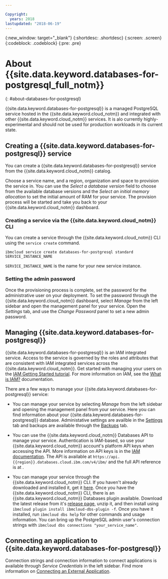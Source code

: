 ```yaml
---

Copyright:
  years: 2018
lastupdated: "2018-06-19"
---
```


{:new_window: target="_blank"}
{:shortdesc: .shortdesc}
{:screen: .screen}
{:codeblock: .codeblock}
{:pre: .pre}

# About {{site.data.keyword.databases-for-postgresql_full_notm}}
{: #about-databases-for-postgresql}

{{site.data.keyword.databases-for-postgresql}} is a managed PostgreSQL service hosted in the {{site.data.keyword.cloud_notm}} and integrated with other {{site.data.keyword.cloud_notm}} services. It is alo currently highly-experimental and should not be used for production workloads in its current state.

## Creating a {{site.data.keyword.databases-for-postgresql}} service

You can create a {{site.data.keyword.databases-for-postgresql}} service from the {{site.data.keyword.cloud_notm}} catalog.

Choose a service name, and a region, organization and space to provision the service in. You can use the _Select a database version_ field to choose from the available database versions and the _Select an initial memory allocation_ to set the initial amount of RAM for your service. The provision process will be started and take you back to your {{site.data.keyword.cloud_notm}} dashboard.
 
### Creating a service via the {{site.data.keyword.cloud_notm}} CLI

You can create a service through the {{site.data.keyword.cloud_notm}} CLI using the `service create` command.
```
ibmcloud service create databases-for-postgresql standard SERVICE_INSTANCE_NAME
```
`SERVICE_INSTANCE_NAME` is the name for your new service instance.

### Setting the admin password

Once the provisioning process is complete, set the password for the administrative user on your deployment. To set the password through the {{site.data.keyword.cloud_notm}} dashboard, select _Manage_ from the left sidebar and open the management panel for your service. Open the _Settings_ tab, and use the _Change Password_ panel to set a new admin password.

## Managing {{site.data.keyword.databases-for-postgresql}}

{{site.data.keyword.databases-for-postgresql}} is an IAM integrated service. Access to the service is governed by the roles and attributes that are consistent with IAM integrated services across the {{site.data.keyword.cloud_notm}}. Get started with managing your users on the [IAM Getting Started tutorial](https://console.{{DomainName}}/docs/iam/quickstart.html#getstarted). For more information on IAM, see the [What is IAM?](https://console.{{DomainName}}/docs/iam/index.html#iamoverview) documentation.

There are a few ways to manage your {{site.data.keyword.databases-for-postgresql}} service:

- You can manage your service by selecting _Manage_ from the left sidebar and opening the management panel from your service. Here you can find information about your {{site.data.keyword.databases-for-postgresql}} database. Administative settings are availble in the [Settings](./dashboard-settings.html) tab and backups are available through the [Backups](./dashboard-backups.html) tab.

- You can use the {{site.data.keyword.cloud_notm}} Databases API to manage your service. Authentication is IAM-based, so use your {{site.data.keyword.cloud_notm}} account's platform API keys when accessing the API. More information on API keys is in the [IAM documentation](https://console.{{DomainName}}/docs/iam/apikeys.html#platform-api-keys). The API is available at `https://api.{{region}}.databases.cloud.ibm.com/v4/ibm/` and the full API reference is at .

- You can manage your service through the {{site.data.keyword.cloud_notm}} CLI. If you haven't already downloaded and installed it, get it [here](https://console.{{DomainName}}/docs/cli/index.html#overview). Once you have the {{site.data.keyword.cloud_notm}} CLI, there is an {{site.data.keyword.cloud_notm}} Databases plugin available. Download the latest release from it's [release page](https://github.ibm.com/compose/ibmcloud-dbs-plugin/releases), unzip it, and then install using `ibmcloud plugin install ibmcloud-dbs-plugin -f`. Once you have it installed, run `ibmcloud dbs help` for other commands and usage information. You can bring up the PostgreSQL admin user's connection strings with `ibmcloud dbs connections "your_service_name"`.

## Connecting an application to {{site.data.keyword.databases-for-postgresql}}

Connection strings and connection information to connect applications is available through _Service Credentials_ in the left sidebar. Find more information on [Connecting an External Application](./connecting-external.html).




